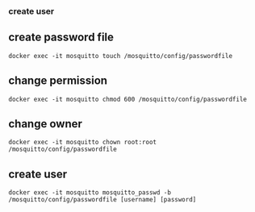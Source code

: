 ### create user

## create password file
```
docker exec -it mosquitto touch /mosquitto/config/passwordfile
```

## change permission
```
docker exec -it mosquitto chmod 600 /mosquitto/config/passwordfile
```

## change owner
```
docker exec -it mosquitto chown root:root /mosquitto/config/passwordfile
```
## create user
```
docker exec -it mosquitto mosquitto_passwd -b /mosquitto/config/passwordfile [username] [password]
```